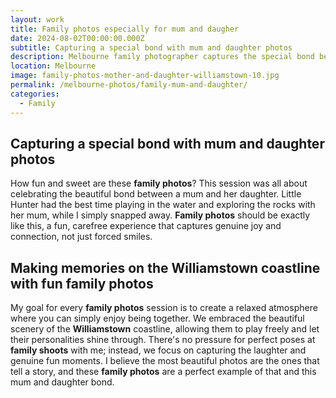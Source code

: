 ```yaml
---
layout: work
title: Family photos especially for mum and daugher
date: 2024-08-02T00:00:00.000Z
subtitle: Capturing a special bond with mum and daughter photos
description: Melbourne family photographer captures the special bond between a mum and her daughter as they play and explore during sunset in Williamstown
location: Melbourne
image: family-photos-mother-and-daughter-williamstown-10.jpg
permalink: /melbourne-photos/family-mum-and-daughter/
categories:
  - Family
---
```


## Capturing a special bond with mum and daughter photos

How fun and sweet are these **family photos**? This session was all about celebrating the beautiful bond between a mum and her daughter. Little Hunter had the best time playing in the water and exploring the rocks with her mum, while I simply snapped away. **Family photos** should be exactly like this, a fun, carefree experience that captures genuine joy and connection, not just forced smiles.

## Making memories on the Williamstown coastline with fun family photos

My goal for every **family photos** session is to create a relaxed atmosphere where you can simply enjoy being together. We embraced the beautiful scenery of the **Williamstown** coastline, allowing them to play freely and let their personalities shine through. There's no pressure for perfect poses at **family shoots** with me; instead, we focus on capturing the laughter and genuine fun moments. I believe the most beautiful photos are the ones that tell a story, and these **family photos** are a perfect example of that and this mum and daughter bond.